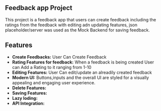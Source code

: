 ## Feedback app Project

This project is a feedback app that users can create feedback including the ratings from the feedback with editing adn updating features, json placeholder/server was used as the Mock Backend for saving feedback.

## Features

- **Create Feedbacks:** User Can Create Feedback
- **Rating Features for feedback:** When a feedback is being created User can Add a Rating to it ranging from 1-10
- **Editing Features:** User Can edit/update an alreadily created feedback
- **Modern UI:**  Buttons,inputs and the overall UI are styled for a visually appealing and engaging user experience.
- **Delete Features:**
- **Saving Features:**
- **Lazy loding:**
- **API Integration:** 
